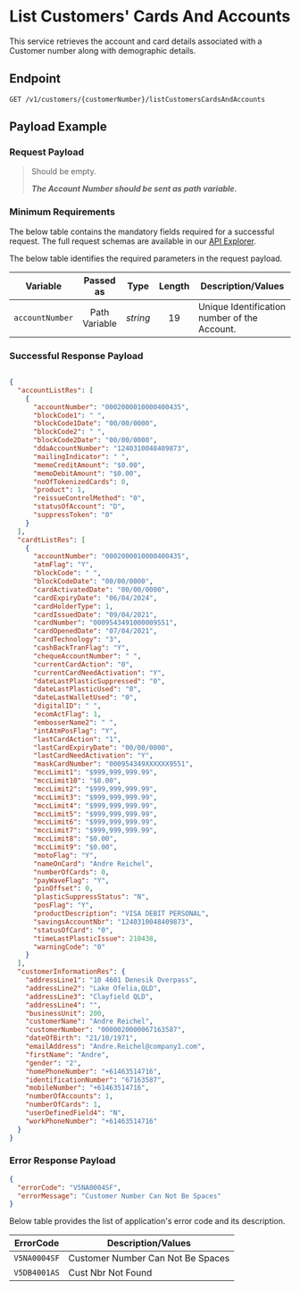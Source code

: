 # List Customers' Cards And Accounts

This service retrieves the account and card details associated with a Customer number along with demographic details.

## Endpoint

`GET /v1/customers/{customerNumber}/listCustomersCardsAndAccounts`

## Payload Example

### Request Payload

>Should be empty.
>
>***The Account Number should be sent as path variable.***


### Minimum Requirements

The below table contains the mandatory fields required for a successful request. The full request schemas are available in our [API Explorer](../api/?type=get&path=/v1/customers/{customerNumber}/listCustomersCardsAndAccounts).

The below table identifies the required parameters in the request payload.

| Variable | Passed as | Type | Length | Description/Values |
| -------- | :-------: | :--: | :------------: | ------------------ |
| `accountNumber` | Path Variable | *string* | 19 | Unique Identification number of the Account.|

### Successful Response Payload

```json

{
  "accountListRes": [
    {
      "accountNumber": "0002000010000400435",
      "blockCode1": " ",
      "blockCode1Date": "00/00/0000",
      "blockCode2": " ",
      "blockCode2Date": "00/00/0000",
      "ddaAccountNumber": "1240310048409873",
      "mailingIndicator": " ",
      "memoCreditAmount": "$0.00",
      "memoDebitAmount": "$0.00",
      "noOfTokenizedCards": 0,
      "product": 1,
      "reissueControlMethod": "0",
      "statusOfAccount": "D",
      "suppressToken": "0"
    }
  ],
  "cardtListRes": [
    {
      "accountNumber": "0002000010000400435",
      "atmFlag": "Y",
      "blockCode": " ",
      "blockCodeDate": "00/00/0000",
      "cardActivatedDate": "00/00/0000",
      "cardExpiryDate": "06/04/2024",
      "cardHolderType": 1,
      "cardIssuedDate": "09/04/2021",
      "cardNumber": "0009543491000009551",
      "cardOpenedDate": "07/04/2021",
      "cardTechnology": "3",
      "cashBackTranFlag": "Y",
      "chequeAccountNumber": " ",
      "currentCardAction": "0",
      "currentCardNeedActivation": "Y",
      "dateLastPlasticSuppressed": "0",
      "dateLastPlasticUsed": "0",
      "dateLastWalletUsed": "0",
      "digitalID": " ",
      "ecomActFlag": 1,
      "embosserName2": " ",
      "intAtmPosFlag": "Y",
      "lastCardAction": "1",
      "lastCardExpiryDate": "00/00/0000",
      "lastCardNeedActivation": "Y",
      "maskCardNumber": "000954349XXXXXX9551",
      "mccLimit1": "$999,999,999.99",
      "mccLimit10": "$0.00",
      "mccLimit2": "$999,999,999.99",
      "mccLimit3": "$999,999,999.99",
      "mccLimit4": "$999,999,999.99",
      "mccLimit5": "$999,999,999.99",
      "mccLimit6": "$999,999,999.99",
      "mccLimit7": "$999,999,999.99",
      "mccLimit8": "$0.00",
      "mccLimit9": "$0.00",
      "motoFlag": "Y",
      "nameOnCard": "Andre Reichel",
      "numberOfCards": 0,
      "payWaveFlag": "Y",
      "pinOffset": 0,
      "plasticSuppressStatus": "N",
      "posFlag": "Y",
      "productDescription": "VISA DEBIT PERSONAL",
      "savingsAccountNbr": "1240310048409873",
      "statusOfCard": "0",
      "timeLastPlasticIssue": 210438,
      "warningCode": "0"
    }
  ],
  "customerInformationRes": {
    "addressLine1": "10 4601 Denesik Overpass",
    "addressLine2": "Lake Ofelia,QLD",
    "addressLine3": "Clayfield QLD",
    "addressLine4": "",
    "businessUnit": 200,
    "customerName": "Andre Reichel",
    "customerNumber": "0000020000067163587",
    "dateOfBirth": "21/10/1971",
    "emailAddress": "Andre.Reichel@company1.com",
    "firstName": "Andre",
    "gender": "2",
    "homePhoneNumber": "+61463514716",
    "identificationNumber": "67163587",
    "mobileNumber": "+61463514716",
    "numberOfAccounts": 1,
    "numberOfCards": 1,
    "userDefinedField4": "N",
    "workPhoneNumber": "+61463514716"
  }
}
```

### Error Response Payload

```json
{
  "errorCode": "V5NA0004SF",
  "errorMessage": "Customer Number Can Not Be Spaces"  
}
```

Below table provides the list of application's error code and its description.

| ErrorCode |  Description/Values |
| --------  | ------------------ |
| `V5NA0004SF` | Customer Number Can Not Be Spaces |
| `V5DB4001AS` | Cust Nbr Not Found |
